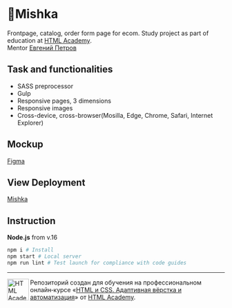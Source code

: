 # 🧸Mishka

Frontpage, catalog, order form page for ecom. Study project as part of education at [HTML Academy](https://htmlacademy.ru/intensive/javascript).  
Mentor [Евгений Петров](https://htmlacademy.ru/profile/id617077)

## Task and functionalities

- SASS preprocessor
- Gulp
- Responsive pages, 3 dimensions
- Responsive images
- Cross-device, cross-browser(Mosilla, Edge, Chrome, Safari, Internet Explorer)

## Mockup

[Figma](https://www.figma.com/file/MFMmzEiLLb5Iwxthl9Z87e/HTML-2-%2F-%D0%9C%D0%B8%D1%88%D0%BA%D0%B0-(Copy)?node-id=43%3A122&t=F9Kp6dNbABhaly7u-1)

## View Deployment

[Mishka](https://afamarie.github.io/1878815-mishka-26/build/)

## Instruction

**Node.js** from v.16 

```bash
npm i # Install
npm start # Local server
npm run lint # Test launch for compliance with code guides
```
---

<a href="https://htmlacademy.ru/intensive/adaptive"><img align="left" width="50" height="50" alt="HTML Academy" src="https://up.htmlacademy.ru/static/img/intensive/adaptive/logo-for-github-2.png"></a>

Репозиторий создан для обучения на профессиональном онлайн‑курсе «[HTML и CSS. Адаптивная вёрстка и автоматизация](https://htmlacademy.ru/intensive/adaptive)» от [HTML Academy](https://htmlacademy.ru).

[check-image]: https://github.com/htmlacademy-adaptive/1878815-mishka-26/workflows/Project%20check/badge.svg?branch=master
[check-url]: https://github.com/htmlacademy-adaptive/1878815-mishka-26/actions
